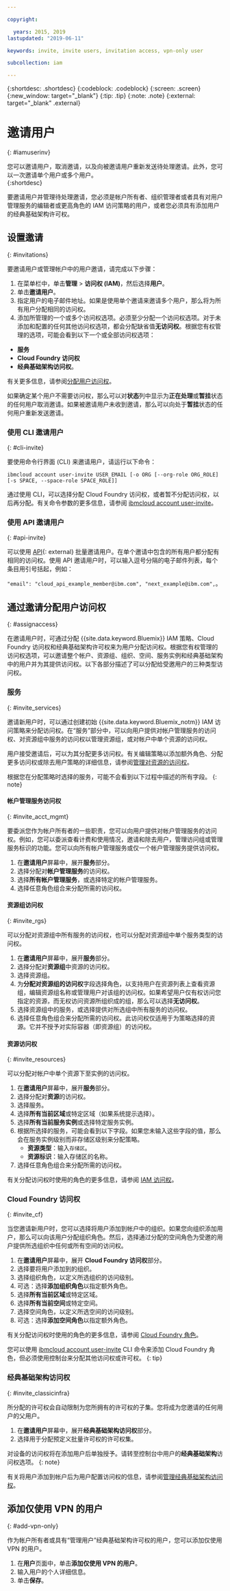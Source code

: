 ```yaml
---

copyright:

  years: 2015, 2019
lastupdated: "2019-06-11"

keywords: invite, invite users, invitation access, vpn-only user

subcollection: iam

---
```


{:shortdesc: .shortdesc}
{:codeblock: .codeblock}
{:screen: .screen}
{:new_window: target="_blank"}
{:tip: .tip}
{:note: .note}
{:external: target="_blank" .external}

# 邀请用户
{: #iamuserinv}

您可以邀请用户，取消邀请，以及向被邀请用户重新发送待处理邀请。此外，您可以一次邀请单个用户或多个用户。    
{:shortdesc}

要邀请用户并管理待处理邀请，您必须是帐户所有者、组织管理者或者具有对用户管理服务的编辑者或更高角色的 IAM 访问策略的用户，或者您必须具有添加用户的经典基础架构许可权。

## 设置邀请
{: #invitations}

要邀请用户或管理帐户中的用户邀请，请完成以下步骤：

1. 在菜单栏中，单击**管理** &gt; **访问权 (IAM)**，然后选择**用户**。
2. 单击**邀请用户**。
3. 指定用户的电子邮件地址。如果是使用单个邀请来邀请多个用户，那么将为所有用户分配相同的访问权。
4. 添加所管理的一个或多个访问权选项。必须至少分配一个访问权选项。对于未添加和配置的任何其他访问权选项，都会分配缺省值**无访问权**。根据您有权管理的选项，可能会看到以下一个或全部访问权选项：

  * **服务**
  * **Cloud Foundry 访问权**
  * **经典基础架构访问权**。

  有关更多信息，请参阅[分配用户访问权](/docs/iam?topic=iam-iamuserinv#assignaccess)。

如果确定某个用户不需要访问权，那么可以对**状态**列中显示为**正在处理**或**暂挂**状态的任何用户取消邀请。如果被邀请用户未收到邀请，那么可以向处于**暂挂**状态的任何用户重新发送邀请。

### 使用 CLI 邀请用户
{: #cli-invite}

要使用命令行界面 (CLI) 来邀请用户，请运行以下命令：

```
ibmcloud account user-invite USER_EMAIL [-o ORG [--org-role ORG_ROLE] [-s SPACE, --space-role SPACE_ROLE]]
```

通过使用 CLI，可以选择分配 Cloud Foundry 访问权，或者暂不分配访问权，以后再分配。有关命令参数的更多信息，请参阅 [ibmcloud account user-invite](/docs/cli/reference/ibmcloud?topic=cloud-cli-ibmcloud_commands_account#ibmcloud_account_user_invite)。 

### 使用 API 邀请用户
{: #api-invite}

可以使用 [API](https://cloud.ibm.com/apidocs/user-management#invite-users){: external} 批量邀请用户。在单个邀请中包含的所有用户都分配有相同的访问权。使用 API 邀请用户时，可以输入逗号分隔的电子邮件列表，每个条目用引号括起，例如：

`"email": "cloud_api_example_member@ibm.com", "next_example@ibm.com",`。 

## 通过邀请分配用户访问权
{: #assignaccess}

在邀请用户时，可通过分配 {{site.data.keyword.Bluemix}} IAM 策略、Cloud Foundry 访问权和经典基础架构许可权来为用户分配访问权。根据您有权管理的访问权选项，可以邀请整个帐户、资源组、组织、空间、服务实例和经典基础架构中的用户并为其提供访问权。以下各部分描述了可以分配给受邀用户的三种类型访问权。

### 服务
{: #invite_services}

邀请新用户时，可以通过创建初始 {{site.data.keyword.Bluemix_notm}} IAM 访问策略来分配访问权。在“服务”部分中，可以向用户提供对帐户管理服务的访问权、对资源组中服务的访问权以管理资源组，或对帐户中单个资源的访问权。

用户接受邀请后，可以为其分配更多访问权。有关编辑策略以添加额外角色、分配更多访问权或除去用户策略的详细信息，请参阅[管理对资源的访问权](/docs/iam?topic=iam-iammanidaccser#iammanidaccser)。

根据您在分配策略时选择的服务，可能不会看到以下过程中描述的所有字段。
{: note}

#### 帐户管理服务访问权
{: #invite_acct_mgmt}

要委派您作为帐户所有者的一些职责，您可以向用户提供对帐户管理服务的访问权。例如，您可以委派查看计费和使用情况，邀请和除去用户，管理访问组或管理服务标识的功能。您可以向所有帐户管理服务或仅一个帐户管理服务提供访问权。

1. 在**邀请用户**屏幕中，展开**服务**部分。
2. 选择分配对**帐户管理服务**的访问权。
3. 选择**所有帐户管理服务**，或选择特定的帐户管理服务。
4. 选择任意角色组合来分配所需的访问权。

#### 资源组访问权
{: #invite_rgs}

可以分配对资源组中所有服务的访问权，也可以分配对资源组中单个服务类型的访问权。

1. 在**邀请用户**屏幕中，展开**服务**部分。
2. 选择分配对**资源组**中资源的访问权。
3. 选择资源组。
4. 为**分配对资源组的访问权**字段选择角色，以支持用户在资源列表上查看资源组，编辑资源组名称或管理用户对该组的访问权。如果希望用户仅有权访问您指定的资源，而无权访问资源所组织成的组，那么可以选择**无访问权**。
5. 选择资源组中的服务，或选择提供对所选组中所有服务的访问权。
6. 选择任意角色组合来分配所需的访问权。此访问权仅适用于为策略选择的资源。它并不授予对实际容器（即资源组）的访问权。

#### 资源访问权
{: #invite_resources}

可以分配对帐户中单个资源下至实例的访问权。

1. 在**邀请用户**屏幕中，展开**服务**部分。
2. 选择分配对**资源**的访问权。
3. 选择服务。
4. 选择**所有当前区域**或特定区域（如果系统提示选择）。
5. 选择**所有当前服务实例**或选择特定服务实例。
6. 根据所选择的服务，可能会看到以下字段。如果您未输入这些字段的值，那么会在服务实例级别而非存储区级别来分配策略。
    * **资源类型**：输入`存储区`。
    * **资源标识**：输入存储区的名称。
7. 选择任意角色组合来分配所需的访问权。

有关分配访问权时使用的角色的更多信息，请参阅 [IAM 访问权](/docs/iam?topic=iam-userroles#iamusermanrol)。

### Cloud Foundry 访问权
{: #invite_cf}

当您邀请新用户时，您可以选择将用户添加到帐户中的组织。如果您向组织添加用户，那么可以向该用户分配组织角色。然后，选择通过分配的空间角色为受邀的用户提供所选组织中任何或所有空间的访问权。

1. 在**邀请用户**屏幕中，展开 **Cloud Foundry 访问权**部分。
2. 选择要将用户添加到的组织。
3. 选择组织角色，以定义所选组织的访问级别。
4. 可选：选择**添加组织角色**以指定额外角色。
5. 选择**所有当前区域**或特定区域。
6. 选择**所有当前空间**或特定空间。
7. 选择空间角色，以定义所选空间的访问级别。
8. 可选：选择**添加空间角色**以指定额外角色。

有关分配访问权时使用的角色的更多信息，请参阅 [Cloud Foundry 角色](/docs/iam?topic=iam-cfaccess#cfroles)。

您可以使用 [ibmcloud account user-invite](/docs/cli/reference/ibmcloud?topic=cloud-cli-ibmcloud_commands_account#ibmcloud_account_user_invite) CLI 命令来添加 Cloud Foundry 角色，但必须使用控制台来分配其他访问权或许可权。
{: tip}

### 经典基础架构访问权
{: #invite_classicinfra}

所分配的许可权会自动限制为您所拥有的许可权的子集。您将成为您邀请的任何用户的父用户。

1. 在**邀请用户**屏幕中，展开**经典基础架构访问权**部分。
2. 选择用于分配预定义批量许可权的许可权集。

对设备的访问权将在添加用户后单独授予。请转至控制台中用户的**经典基础架构**访问权选项。
{: note}

有关将用户添加到帐户后为用户配置访问权的信息，请参阅[管理经典基础架构访问权](/docs/iam?topic=iam-mngclassicinfra#mngclassicinfra)。

## 添加仅使用 VPN 的用户
{: #add-vpn-only}

作为帐户所有者或具有“管理用户”经典基础架构许可权的用户，您可以添加仅使用 VPN 的用户。

1. 在**用户**页面中，单击**添加仅使用 VPN 的用户**。
2. 输入用户的个人详细信息。
3. 单击**保存**。
